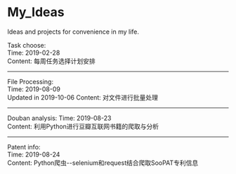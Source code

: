 # My_Ideas
Ideas and projects for convenience in my life.

Task choose:    
Time: 2019-02-28  
Content: 每周任务选择计划安排  
  
---
File Processing:  
Time: 2019-08-09   
Updated in 2019-10-06
Content: 对文件进行批量处理  

---
Douban analysis:
Time: 2019-08-23  
Content: 利用Python进行豆瓣互联网书籍的爬取与分析

---
Patent info:  
Time: 2019-08-24  
Content: Python爬虫--selenium和request结合爬取SooPAT专利信息    